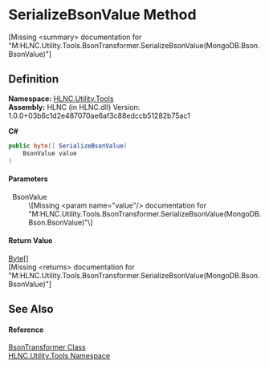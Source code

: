 # SerializeBsonValue Method


\[Missing &lt;summary&gt; documentation for "M:HLNC.Utility.Tools.BsonTransformer.SerializeBsonValue(MongoDB.Bson.BsonValue)"\]



## Definition
**Namespace:** <a href="N_HLNC_Utility_Tools">HLNC.Utility.Tools</a>  
**Assembly:** HLNC (in HLNC.dll) Version: 1.0.0+03b6c1d2e487070ae6af3c88edccb51282b75ac1

**C#**
``` C#
public byte[] SerializeBsonValue(
	BsonValue value
)
```



#### Parameters
<dl><dt>  BsonValue</dt><dd>\[Missing &lt;param name="value"/&gt; documentation for "M:HLNC.Utility.Tools.BsonTransformer.SerializeBsonValue(MongoDB.Bson.BsonValue)"\]</dd></dl>

#### Return Value
<a href="https://learn.microsoft.com/dotnet/api/system.byte" target="_blank" rel="noopener noreferrer">Byte</a>[]  
\[Missing &lt;returns&gt; documentation for "M:HLNC.Utility.Tools.BsonTransformer.SerializeBsonValue(MongoDB.Bson.BsonValue)"\]

## See Also


#### Reference
<a href="T_HLNC_Utility_Tools_BsonTransformer">BsonTransformer Class</a>  
<a href="N_HLNC_Utility_Tools">HLNC.Utility.Tools Namespace</a>  
